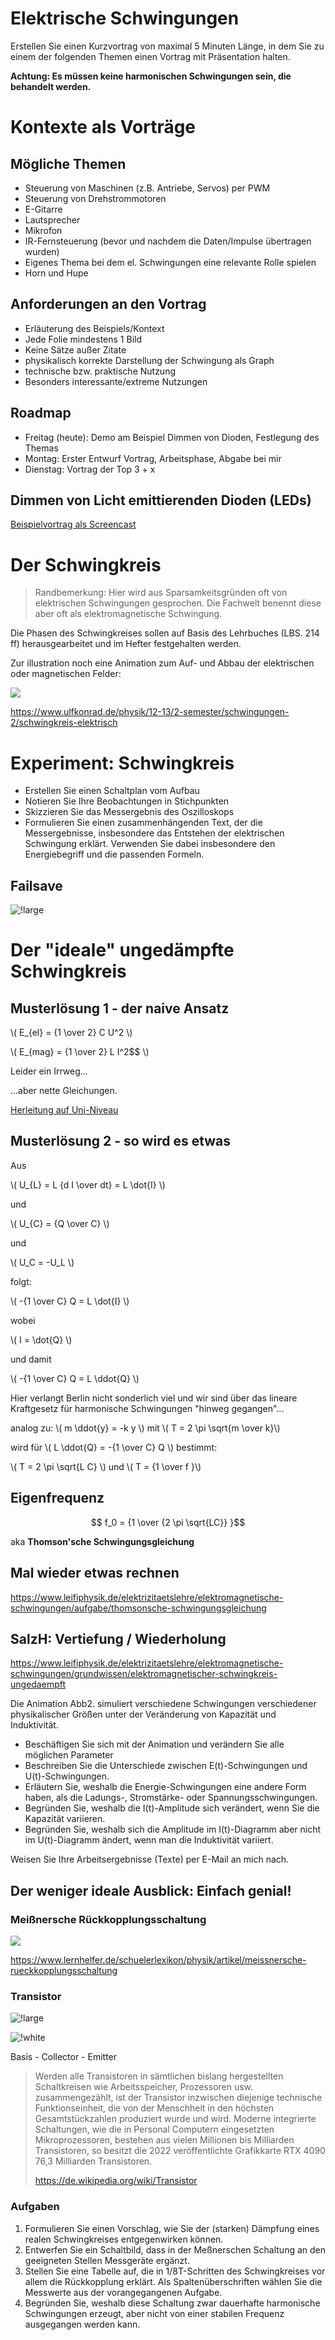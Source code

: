 Elektrische Schwingungen
===================================

Erstellen Sie einen Kurzvortrag von maximal 5 Minuten Länge, in dem Sie zu einem der folgenden Themen einen Vortrag mit Präsentation halten.

**Achtung: Es müssen keine harmonischen Schwingungen sein, die behandelt werden.**

# Kontexte als Vorträge

## Mögliche Themen

- Steuerung von Maschinen (z.B. Antriebe, Servos) per PWM
- Steuerung von Drehstrommotoren
- E-Gitarre
- Lautsprecher
- Mikrofon
- IR-Fernsteuerung (bevor und nachdem die Daten/Impulse übertragen wurden)
- Eigenes Thema bei dem el. Schwingungen eine relevante Rolle spielen
- Horn und Hupe


## Anforderungen an den Vortrag

- Erläuterung des Beispiels/Kontext
- Jede Folie mindestens 1 Bild
- Keine Sätze außer Zitate
- physikalisch korrekte Darstellung der Schwingung als Graph
- technische bzw. praktische Nutzung
- Besonders interessante/extreme Nutzungen


## Roadmap

- Freitag (heute): Demo am Beispiel Dimmen von Dioden, Festlegung des Themas
- Montag: Erster Entwurf Vortrag, Arbeitsphase, Abgabe bei mir
- Dienstag: Vortrag der Top 3 + x

## Dimmen von Licht emittierenden Dioden (LEDs)

[Beispielvortrag als Screencast](screencast_dimmen_led_2023-03-27.mp4)

# Der Schwingkreis

> Randbemerkung: Hier wird aus Sparsamkeitsgründen oft von elektrischen Schwingungen gesprochen. Die Fachwelt benennt diese aber oft als elektromagnetische Schwingung.

Die Phasen des Schwingkreises sollen auf Basis des Lehrbuches (LBS. 214 ff) herausgearbeitet und im Hefter festgehalten werden.

Zur illustration noch eine Animation zum Auf- und Abbau der elektrischen oder magnetischen Felder:

![](https://sp-ao.shortpixel.ai/client/to_webp,q_glossy,ret_img,w_700,h_556/https://www.ulfkonrad.de/wp-content/uploads/2020/07/schwingkreis-dyn-xs.gif)

https://www.ulfkonrad.de/physik/12-13/2-semester/schwingungen-2/schwingkreis-elektrisch

# Experiment: Schwingkreis

* Erstellen Sie einen Schaltplan vom Aufbau
* Notieren Sie Ihre Beobachtungen in Stichpunkten
* Skizzieren Sie das Messergebnis des Oszilloskops
* Formulieren Sie einen zusammenhängenden Text, der die Messergebnisse, insbesondere das Entstehen der elektrischen Schwingung erklärt. Verwenden Sie dabei insbesondere den Energiebegriff und die passenden Formeln.

## Failsave

![!large](https://i.imgur.com/2GC4c5h.jpg)

# Der "ideale" ungedämpfte Schwingkreis

## Musterlösung 1 - der naive Ansatz

\\( E_{el} = {1 \over 2} C U^2 \\) 

\\( E_{mag} = {1 \over 2} L I^2$$ \\) 

Leider ein Irrweg...

...aber nette Gleichungen.

[Herleitung auf Uni-Niveau](https://uol.de/f/5/inst/physik/ag/physikpraktika/download/GPR/pdf/Elektromagnetischer_Schwingkreis.pdf)

## Musterlösung 2 - so wird es etwas

Aus

\\( U_{L} =  L {d I \over dt} = L  \dot{I}  \\) 

und 

\\( U_{C} = {Q \over C} \\)

und 

\\( U_C = -U_L \\)

folgt:

\\( -{1 \over C} Q = L  \dot{I}  \\) 

wobei 

\\( I = \dot{Q} \\) 

und damit

\\( -{1 \over C} Q = L  \ddot{Q}  \\) 


Hier verlangt Berlin nicht sonderlich viel und wir sind über das lineare Kraftgesetz für harmonische Schwingungen "hinweg gegangen"...

analog zu: \\( m \ddot{y} = -k y \\) mit \\( T = 2 \pi \sqrt{m \over k}\\)

wird für \\( L  \ddot{Q} = -{1 \over C} Q  \\) bestimmt:

\\( T = 2 \pi \sqrt{L C} \\) und \\( T = {1 \over f }\\)

## Eigenfrequenz

$$ f_0 = {1 \over {2 \pi \sqrt{LC}} }$$

aka **Thomson'sche Schwingungsgleichung**


## Mal wieder etwas rechnen

https://www.leifiphysik.de/elektrizitaetslehre/elektromagnetische-schwingungen/aufgabe/thomsonsche-schwingungsgleichung


## SalzH: Vertiefung / Wiederholung

https://www.leifiphysik.de/elektrizitaetslehre/elektromagnetische-schwingungen/grundwissen/elektromagnetischer-schwingkreis-ungedaempft

Die Animation Abb2. simuliert verschiedene Schwingungen verschiedener physikalischer Größen unter der Veränderung von Kapazität und Induktivität.

- Beschäftigen Sie sich mit der Animation und verändern Sie alle möglichen Parameter
- Beschreiben Sie die Unterschiede zwischen E(t)-Schwingungen und U(t)-Schwingungen.
- Erläutern Sie, weshalb die Energie-Schwingungen eine andere Form haben, als die Ladungs-, Stromstärke- oder Spannungsschwingungen.
- Begründen Sie, weshalb die I(t)-Amplitude sich verändert, wenn Sie die Kapazität variieren.
- Begründen Sie, weshalb sich die Amplitude im I(t)-Diagramm aber nicht im U(t)-Diagramm ändert, wenn man die Induktivität variiert.

Weisen Sie Ihre Arbeitsergebnisse (Texte) per E-Mail an mich nach.


## Der weniger ideale Ausblick: Einfach genial!

### Meißnersche Rückkopplungsschaltung

![](https://www.lernhelfer.de/sites/default/files/lexicon/image/BWS-PHY-0073-01.gif)

https://www.lernhelfer.de/schuelerlexikon/physik/artikel/meissnersche-rueckkopplungsschaltung

### Transistor

![!large](https://upload.wikimedia.org/wikipedia/commons/7/73/Transistor_animation.gif)

![!white](https://upload.wikimedia.org/wikipedia/commons/f/f2/BJT_NPN_symbol-fr.svg)

Basis - Collector - Emitter

> Werden alle Transistoren in sämtlichen bislang hergestellten Schaltkreisen wie Arbeitsspeicher, Prozessoren usw. zusammengezählt, ist der Transistor inzwischen diejenige technische Funktionseinheit, die von der Menschheit in den höchsten Gesamtstückzahlen produziert wurde und wird. Moderne integrierte Schaltungen, wie die in Personal Computern eingesetzten Mikroprozessoren, bestehen aus vielen Millionen bis Milliarden Transistoren, so besitzt die 2022 veröffentlichte Grafikkarte RTX 4090 76,3 Milliarden Transistoren.
>
> https://de.wikipedia.org/wiki/Transistor

### Aufgaben

1. Formulieren Sie einen Vorschlag, wie Sie der (starken) Dämpfung eines realen Schwingkreises entgegenwirken können.
1. Entwerfen Sie ein Schaltbild, dass in der Meßnerschen Schaltung an den geeigneten Stellen Messgeräte ergänzt.
1. Stellen Sie eine Tabelle auf, die in 1/8T-Schritten des Schwingkreises vor allem die Rückkopplung erklärt. Als Spaltenüberschriften wählen Sie die Messwerte aus der vorangegangenen Aufgabe.
1. Begründen Sie, weshalb diese Schaltung zwar dauerhafte harmonische Schwingungen erzeugt, aber nicht von einer stabilen Frequenz ausgegangen werden kann.
